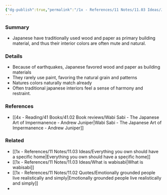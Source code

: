 ```yaml
---
{"dg-publish":true,"permalink":"/1x - References/11 Notes/11.03 Ideas/Japanese aesthetic leans towards natural colors and patterns/","title":"Japanese aesthetic leans towards natural colors and patterns","noteIcon":""}
---
```



### Summary
- Japanese have traditionally used wood and paper as primary building material, and thus their interior colors are often mute and natural.

### Details
- Because of earthquakes, Japanese favored wood and paper as building materials
- They rarely use paint, favoring the natural grain and patterns
- Natures colors naturally match already
- Often traditional japanese interiors feel a sense of harmony and restraint.

### References
- [[4x - Reading/41 Books/41.02 Book reviews/Wabi Sabi - The Japanese Art of Impermanence - Andrew Juniper\|Wabi Sabi - The Japanese Art of Impermanence - Andrew Juniper]]

### Related
- [[1x - References/11 Notes/11.03 Ideas/Everything you own should have a specific home\|Everything you own should have a specific home]]
- [[1x - References/11 Notes/11.03 Ideas/What is wabisabi\|What is wabisabi]]
- [[1x - References/11 Notes/11.02 Quotes/Emotionally grounded people live realistically and simply\|Emotionally grounded people live realistically and simply]]
- 